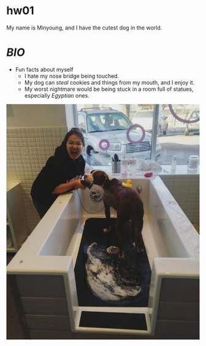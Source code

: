 # hw01

My name is Minyoung, and I have the cutest dog in the world.

# __*BIO*__

* Fun facts about myself
  * I hate my nose bridge being touched.
  * My dog can *steal* cookies and things from my mouth, and I enjoy it.
  * My worst nightmare would be being stuck in a room full of statues, especially _Egyptian_ ones.
  
![Me Being Way Too Excited to Give Drake a Bath](PIC.jpg)

